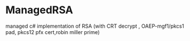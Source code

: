 # ManagedRSA
managed c# implementation of RSA (with CRT decrypt , OAEP-mgf1/pkcs1 pad, pkcs12 pfx cert,robin miller prime)
